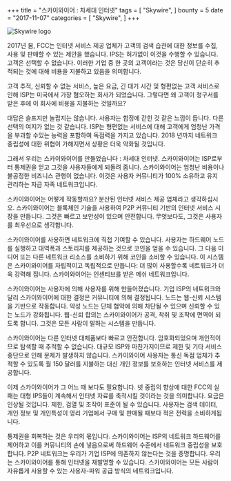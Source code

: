 +++
title = "스카이와이어 : 차세대 인터넷"
tags = [
    "Skywire",
]
bounty = 5
date = "2017-11-07"
categories = [
    "Skywire",
]
+++

![Skywire logo](/img/skywire-the-next-internet.png)

2017년 봄, FCC는 인터넷 서비스 제공 업체가 고객의 검색 습관에 대한 
정보를 수집, 사용 및 판매할 수 있는 제안을 했습니다. 
IPS는 허가없이 이것을 수행할 수 있습니다. 고객은 선택할 수 없습니다. 
이러한 기업 중 한 곳의 고객이라는 것은 당신이 단순히 추적되는 것에 
대해 비용을 지불하고 있음을 의미합니다.

고객 추적, 신뢰할 수 없는 서비스, 높은 요금, 긴 대기 시간 및 
형편없는 고객 서비스로 인해 ISP는 미국에서 가장 혐오하는 회사가 되었습니다. 
그렇다면 왜 고객이 청구서를 받은 후에 이 회사에 비용을 지불하는 것일까요?

대답은 슬프지만 놀랍지는 않습니다. 사용자는 함정에 갇힌 것 같은 느낌이 듭니다.
다른 선택의 여지가 없는 것 같습니다. ISP는 형편없는 서비스에 대해 
고객에게 엄청난 가격을 부과할 수있는 능력을 포함하여 독점력을 가지고 있습니다. 
2018 년까지 네트워크 중립성에 대한 위협이 가해지면서 상황은 더욱 악화될 것입니다.

그래서 우리는 스카이와이어를 만들었습니다 : 차세대 인터넷. 스카이와이어는 ISP로부터 통제권을 얻고 
그것을 사용자들에게 되돌려 줍니다. 스카이와이어는 엄청난 비용이나 불공정한 비즈니스 관행이 없습니다. 
이것은 사용자 커뮤니티가 100% 소유하고 유지 관리하는 자급 자족 네트워크입니다.

스카이와이어는 어떻게 작동할까요? 분산된 인터넷 서비스 제공 업체라고 생각하십시오. 
스카이와이어는 블록체인 기술을 사용하여 P2P 커뮤니티 기반의 인터넷 서비스 
시장을 만듭니다. 그것은 빠르고 보안성이 있으며 안전합니다. 
무엇보다도, 그것은 사용자를 최우선으로 생각합니다.

스카이와이어를 사용하면 네트워크에 직접 기여할 수 있습니다. 
사용자는 하드웨어 노드를 실행하고 대역폭과 스토리지를 제공하는 
것으로 코인을 얻을 수 있습니다. 그 다음 미디어 또는 다른 네트워크 리소스를 
소비하기 위해 코인을 소비할 수 있습니다.
이 시스템은 스카이와이어를 자립적이고 독립적으로 만듭니다: 
더 많이 사용할수록 네트워크가 더욱 강력해 집니다. 
스카이와이어는 인센티브를 받은 메쉬 네트워크입니다.

스카이와이어는 사용자에 의해 사용자를 위해 만들어졌습니다. 
기업 ISP의 네트워크와 달리 스카이와이어에 대한 결정은 
커뮤니티에 의해 결정됩니다. 노드는 웹-신뢰 시스템을 기반으로 작동합니다. 
악성 노드는 단체 협약에 의해 차단될 수 있으며 신뢰할 수 있는 노드가 강화됩니다. 
웹-신뢰 합의는 스카이와이어가 공격, 착취 및 조작에 면역이 되도록 합니다. 
그것은 모든 사람이 말하는 시스템을 만듭니다.

스카이와이어는 다른 인터넷 대체품보다 빠르고 안전합니다. 
암호화되었으며 개인적이므로 탐색할 때 추적할 수 없습니다. 
대규모 ISP와 마찬가지이므로 제한 및 기타 서비스 중단으로 인해 문제가 발생하지 않습니다. 
스카이와이어 사용자는 통신 독점 업체가 추적할 수 있도록 월 150 달러를 지불하는 
대신 개인 정보를 보호하는 인터넷 서비스를 제공합니다.

이제 스카이와이어가 그 어느 때 보다도 필요합니다. 
넷 중립의 향상에 대한 FCC의 실패는 대형 IPS들이 계속해서 
인터넷 자료를 축적시킬 것이라는 것을 의미합니다.
요금은 인상될 것입니다. 제한, 검열 및 조작이 표준이 될 수 있습니다. 
사용자는 검색 데이터, 개인 정보 및 개인특성이 영리 기업에서 
구매 및 판매될 때보다 적은 전력을 소비하게됩니다.

통제권을 회복하는 것은 우리의 몫입니다. 스카이와이어는 ISP의 네트워크 하드웨어를 제어하고 
이를 커뮤니티의 손에 넣음으로써 하드웨어 수준에서 네트워크 중립성을 보호합니다. 
P2P 네트워크는 우리가 기업 ISP에 의존하지 않는다는 것을 증명합니다. 
우리는 스카이와이어를 통해 인터넷을 재발명할 수 있습니다. 
스카이와이어는 모든 사람이 자유롭게 사용할 수 있는 사용자-파워 공급 방식의 네트워크입니다.
